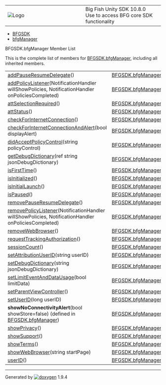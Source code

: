 <table>
<colgroup>
<col style="width: 50%" />
<col style="width: 50%" />
</colgroup>
<tbody>
<tr class="odd">
<td><img src="Icon-100.png" alt="Logo" /></td>
<td><div id="projectname">
Big Fish Unity SDK<span id="projectnumber"> 10.8.0</span>
</div>
<div id="projectbrief">
Use to access BFG core SDK functionality
</div></td>
</tr>
</tbody>
</table>

  - [BFGSDK](namespace_b_f_g_s_d_k.html)
  - [bfgManager](class_b_f_g_s_d_k_1_1bfg_manager.html)

BFGSDK.bfgManager Member List

This is the complete list of members for
[BFGSDK.bfgManager](class_b_f_g_s_d_k_1_1bfg_manager.html), including
all inherited members.

|                                                                                                                                                                                |                                                            |              |
| ------------------------------------------------------------------------------------------------------------------------------------------------------------------------------ | ---------------------------------------------------------- | ------------ |
| [addPauseResumeDelegate](class_b_f_g_s_d_k_1_1bfg_manager.html#ab4ad94c141d07abd69dfa4e198260972)()                                                                            | [BFGSDK.bfgManager](class_b_f_g_s_d_k_1_1bfg_manager.html) | inlinestatic |
| [addPolicyListener](class_b_f_g_s_d_k_1_1bfg_manager.html#ac34f16215683f9bfa903b3c685d46830)(NotificationHandler willShowPolicies, NotificationHandler onPoliciesCompleted)    | [BFGSDK.bfgManager](class_b_f_g_s_d_k_1_1bfg_manager.html) | inlinestatic |
| [attSelectionRequired](class_b_f_g_s_d_k_1_1bfg_manager.html#af736c8162c1228db14aefe380ff4b543)()                                                                              | [BFGSDK.bfgManager](class_b_f_g_s_d_k_1_1bfg_manager.html) | inlinestatic |
| [attStatus](class_b_f_g_s_d_k_1_1bfg_manager.html#a66128e6602d3f68da93920a3426ed962)()                                                                                         | [BFGSDK.bfgManager](class_b_f_g_s_d_k_1_1bfg_manager.html) | inlinestatic |
| [checkForInternetConnection](class_b_f_g_s_d_k_1_1bfg_manager.html#ab6d579c7522429ca46e8ed36a46a3732)()                                                                        | [BFGSDK.bfgManager](class_b_f_g_s_d_k_1_1bfg_manager.html) | inlinestatic |
| [checkForInternetConnectionAndAlert](class_b_f_g_s_d_k_1_1bfg_manager.html#a154a2d730386edbccc24edce0aca663c)(bool displayAlert)                                               | [BFGSDK.bfgManager](class_b_f_g_s_d_k_1_1bfg_manager.html) | inlinestatic |
| [didAcceptPolicyControl](class_b_f_g_s_d_k_1_1bfg_manager.html#a2717b8bb605b4f90adcda0ca4ed569a3)(string policyControl)                                                        | [BFGSDK.bfgManager](class_b_f_g_s_d_k_1_1bfg_manager.html) | inlinestatic |
| [getDebugDictionary](class_b_f_g_s_d_k_1_1bfg_manager.html#a9376c0be79984e36363ce2313f6ebb26)(ref string jsonDebugDictionary)                                                  | [BFGSDK.bfgManager](class_b_f_g_s_d_k_1_1bfg_manager.html) | inlinestatic |
| [isFirstTime](class_b_f_g_s_d_k_1_1bfg_manager.html#aef9336c51169bddbae541b3ed1234902)()                                                                                       | [BFGSDK.bfgManager](class_b_f_g_s_d_k_1_1bfg_manager.html) | inlinestatic |
| [isInitialized](class_b_f_g_s_d_k_1_1bfg_manager.html#ae383683807e8d3f3ce572af3cbd2886c)()                                                                                     | [BFGSDK.bfgManager](class_b_f_g_s_d_k_1_1bfg_manager.html) | inlinestatic |
| [isInitialLaunch](class_b_f_g_s_d_k_1_1bfg_manager.html#a20d748da5dd7e80cb0e8da56a52a4329)()                                                                                   | [BFGSDK.bfgManager](class_b_f_g_s_d_k_1_1bfg_manager.html) | inlinestatic |
| [isPaused](class_b_f_g_s_d_k_1_1bfg_manager.html#a17bd467a794dd7a644c25fb38f944158)()                                                                                          | [BFGSDK.bfgManager](class_b_f_g_s_d_k_1_1bfg_manager.html) | inlinestatic |
| [removePauseResumeDelegate](class_b_f_g_s_d_k_1_1bfg_manager.html#a14714b6addbbbe8753378e847f9a93c7)()                                                                         | [BFGSDK.bfgManager](class_b_f_g_s_d_k_1_1bfg_manager.html) | inlinestatic |
| [removePolicyListener](class_b_f_g_s_d_k_1_1bfg_manager.html#a79a3c407298bfa2df617ba165e6ad0e9)(NotificationHandler willShowPolicies, NotificationHandler onPoliciesCompleted) | [BFGSDK.bfgManager](class_b_f_g_s_d_k_1_1bfg_manager.html) | inlinestatic |
| [removeWebBrowser](class_b_f_g_s_d_k_1_1bfg_manager.html#a8593579cef40c32370063fca0bcdfda7)()                                                                                  | [BFGSDK.bfgManager](class_b_f_g_s_d_k_1_1bfg_manager.html) | inlinestatic |
| [requestTrackingAuthorization](class_b_f_g_s_d_k_1_1bfg_manager.html#aec03e56333e6513b3bba18897bae187c)()                                                                      | [BFGSDK.bfgManager](class_b_f_g_s_d_k_1_1bfg_manager.html) | inlinestatic |
| [sessionCount](class_b_f_g_s_d_k_1_1bfg_manager.html#a3e05aba4870763b5d7bbb615db95624b)()                                                                                      | [BFGSDK.bfgManager](class_b_f_g_s_d_k_1_1bfg_manager.html) | inlinestatic |
| [setAttributionUserID](class_b_f_g_s_d_k_1_1bfg_manager.html#a5763138d374fe71cc40d4a542f983fb3)(string userID)                                                                 | [BFGSDK.bfgManager](class_b_f_g_s_d_k_1_1bfg_manager.html) | inlinestatic |
| [setDebugDictionary](class_b_f_g_s_d_k_1_1bfg_manager.html#aae89b95ebf41582f62f7cbd5a981bf0a)(string jsonDebugDictionary)                                                      | [BFGSDK.bfgManager](class_b_f_g_s_d_k_1_1bfg_manager.html) | inlinestatic |
| [setLimitEventAndDataUsage](class_b_f_g_s_d_k_1_1bfg_manager.html#a716799ad435ee107d0737a0624e1a092)(bool limitData)                                                           | [BFGSDK.bfgManager](class_b_f_g_s_d_k_1_1bfg_manager.html) | inlinestatic |
| [setParentViewController](class_b_f_g_s_d_k_1_1bfg_manager.html#a545ff1aad1cee26b3855c9517dba8638)()                                                                           | [BFGSDK.bfgManager](class_b_f_g_s_d_k_1_1bfg_manager.html) | inlinestatic |
| [setUserID](class_b_f_g_s_d_k_1_1bfg_manager.html#a3e6b1c7d84d5e0cc742b5f6251908dd1)(long userID)                                                                              | [BFGSDK.bfgManager](class_b_f_g_s_d_k_1_1bfg_manager.html) | inlinestatic |
| **showNoConnectivityAlert**(bool showStore=false) (defined in [BFGSDK.bfgManager](class_b_f_g_s_d_k_1_1bfg_manager.html))                                                      | [BFGSDK.bfgManager](class_b_f_g_s_d_k_1_1bfg_manager.html) | inlinestatic |
| [showPrivacy](class_b_f_g_s_d_k_1_1bfg_manager.html#aea6914f6b349aa354502f9599e70aff5)()                                                                                       | [BFGSDK.bfgManager](class_b_f_g_s_d_k_1_1bfg_manager.html) | inlinestatic |
| [showSupport](class_b_f_g_s_d_k_1_1bfg_manager.html#ae30496e6a4b35885ffcb67b32ba8cb39)()                                                                                       | [BFGSDK.bfgManager](class_b_f_g_s_d_k_1_1bfg_manager.html) | inlinestatic |
| [showTerms](class_b_f_g_s_d_k_1_1bfg_manager.html#ac9a5b31bf2a780151a3d60da0a5378f9)()                                                                                         | [BFGSDK.bfgManager](class_b_f_g_s_d_k_1_1bfg_manager.html) | inlinestatic |
| [showWebBrowser](class_b_f_g_s_d_k_1_1bfg_manager.html#abdaf9376fec1ea61c9087deb31caa107)(string startPage)                                                                    | [BFGSDK.bfgManager](class_b_f_g_s_d_k_1_1bfg_manager.html) | inlinestatic |
| [userID](class_b_f_g_s_d_k_1_1bfg_manager.html#ac265d3ef9ffff115d436aa6072f74b7c)()                                                                                            | [BFGSDK.bfgManager](class_b_f_g_s_d_k_1_1bfg_manager.html) | inlinestatic |

-----

Generated
by [![doxygen](doxygen.svg)](https://www.doxygen.org/index.html) 1.9.4
